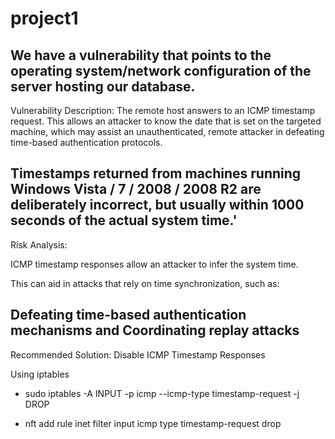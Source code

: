 # project1

We have a vulnerability that points to the operating system/network configuration of the server hosting our 
database.
--------------------
Vulnerability Description:
The remote host answers to an ICMP timestamp request. This allows an attacker to know the date that is set on the targeted machine, which may assist an unauthenticated, remote attacker in defeating time-based authentication protocols.

Timestamps returned from machines running Windows Vista / 7 / 2008 / 2008 R2 are deliberately incorrect, but usually within 1000 seconds of the actual system time.'
------------------
Risk Analysis:

ICMP timestamp responses allow an attacker to infer the system time.

This can aid in attacks that rely on time synchronization, such as:

Defeating time-based authentication mechanisms and Coordinating replay attacks
--------------------------------------------------
Recommended Solution: Disable ICMP Timestamp Responses

Using iptables

- sudo iptables -A INPUT -p icmp --icmp-type timestamp-request -j DROP

- nft add rule inet filter input icmp type timestamp-request drop
